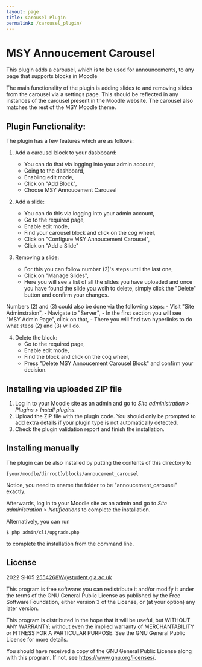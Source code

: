 ```yaml
---
layout: page
title: Carousel Plugin
permalink: /carousel_plugin/
---
```


# MSY Annoucement Carousel #

This plugin adds a carousel, which is to be used for announcements, to any page that supports blocks in Moodle

The main functionality of the plugin is adding slides to and removing slides from the carousel via a settings page. This should be reflected in any instances of the carousel present in the Moodle website. The carousel also matches the rest of the MSY Moodle theme. 

## Plugin Functionality: ##

The plugin has a few features which are as follows:
1. Add a carousel block to your dasbboard:
    - You can do that via logging into your admin account, 
    - Going to the dashboard,
    - Enabling edit mode,
    - Click on "Add Block",
    - Choose MSY Annoucement Carousel

2. Add a slide:
    - You can do this via logging into your admin account, 
    - Go to the required page, 
    - Enable edit mode, 
    - Find your carousel block and click on the cog wheel, 
    - Click on "Configure MSY Annoucement Carousel", 
    - Click on "Add a Slide"

3. Removing a slide:
    - For this you can follow number (2)'s steps until the last one, 
    - Click on "Manage Slides",
    - Here you will see a list of all the slides you have uploaded and once you have 
      found the slide you wsih to delete, simply click the "Delete" button and 
      confirm your changes.

Numbers (2) and (3) could also be done via the following steps:
    - Visit "Site Adminstraion", 
    - Navigate to "Server",
    - In the first section you will see "MSY Admin Page", click on that,
    - There you will find two hyperlinks to do what steps (2) and (3) will do.

4. Delete the block:
    - Go to the required page, 
    - Enable edit mode, 
    - Find the block and click on the cog wheel, 
    - Press "Delete MSY Annoucement Carousel Block" and confirm your decision.

## Installing via uploaded ZIP file ##

1. Log in to your Moodle site as an admin and go to _Site administration >
   Plugins > Install plugins_.
2. Upload the ZIP file with the plugin code. You should only be prompted to add
   extra details if your plugin type is not automatically detected.
3. Check the plugin validation report and finish the installation.

## Installing manually ##

The plugin can be also installed by putting the contents of this directory to

    {your/moodle/dirroot}/blocks/annoucement_carousel

Notice, you need to ename the folder to be "annoucement_carousel" exactly.

Afterwards, log in to your Moodle site as an admin and go to _Site administration >
Notifications_ to complete the installation.

Alternatively, you can run

    $ php admin/cli/upgrade.php

to complete the installation from the command line.

## License ##

2022 SH05 <2554268W@student.gla.ac.uk>

This program is free software: you can redistribute it and/or modify it under
the terms of the GNU General Public License as published by the Free Software
Foundation, either version 3 of the License, or (at your option) any later
version.

This program is distributed in the hope that it will be useful, but WITHOUT ANY
WARRANTY; without even the implied warranty of MERCHANTABILITY or FITNESS FOR A
PARTICULAR PURPOSE.  See the GNU General Public License for more details.

You should have received a copy of the GNU General Public License along with
this program.  If not, see <https://www.gnu.org/licenses/>.
